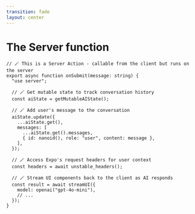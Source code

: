 ```yaml
---
transition: fade
layout: center
---
```


# The Server function

```tsx
// 🪄 This is a Server Action - callable from the client but runs on the server
export async function onSubmit(message: string) {
  "use server";

  // 🪄 Get mutable state to track conversation history
  const aiState = getMutableAIState();

  // 🪄 Add user's message to the conversation
  aiState.update({
    ...aiState.get(),
    messages: [
      ...aiState.get().messages,
      { id: nanoid(), role: "user", content: message },
    ],
  });

  // 🪄 Access Expo's request headers for user context
  const headers = await unstable_headers();

  // 🪄 Stream UI components back to the client as AI responds
  const result = await streamUI({
    model: openai("gpt-4o-mini"),
    // ...
  });
}
```

<!--
This is where the magic happens. The client calls this, but it executes entirely on the server. We can track state and stream responses. This i
-->
